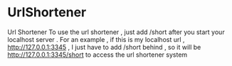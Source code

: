# UrlShortener
Url Shortener
To use the url shortener , just add /short after you start your localhost server . For an example , if this is my localhost url , http://127.0.0.1:3345 , I just have to add /short behind , so it will be http://127.0.0.1:3345/short to access the url shortener system
